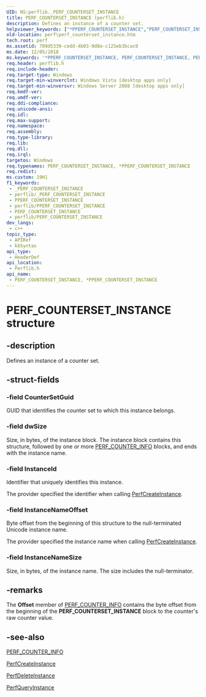 ```yaml
---
UID: NS:perflib._PERF_COUNTERSET_INSTANCE
title: PERF_COUNTERSET_INSTANCE (perflib.h)
description: Defines an instance of a counter set.
helpviewer_keywords: ["*PPERF_COUNTERSET_INSTANCE","PERF_COUNTERSET_INSTANCE","PERF_COUNTERSET_INSTANCE structure [Perf]","PERF_COUNTERSET_INSTANCE","*PPERF_COUNTERSET_INSTANCE","PERF_COUNTERSET_INSTANCE","*PPERF_COUNTERSET_INSTANCE structure [Perf]","base.perf_counterset_instance","perf.perf_counterset_instance","perflib/PERF_COUNTERSET_INSTANCE"]
old-location: perf\perf_counterset_instance.htm
tech.root: perf
ms.assetid: 709d5339-cedd-4b03-9d8e-c125eb3bcac0
ms.date: 12/05/2018
ms.keywords: '*PPERF_COUNTERSET_INSTANCE, PERF_COUNTERSET_INSTANCE, PERF_COUNTERSET_INSTANCE structure [Perf], PERF_COUNTERSET_INSTANCE,*PPERF_COUNTERSET_INSTANCE, PERF_COUNTERSET_INSTANCE,*PPERF_COUNTERSET_INSTANCE structure [Perf], base.perf_counterset_instance, perf.perf_counterset_instance, perflib/PERF_COUNTERSET_INSTANCE'
req.header: perflib.h
req.include-header: 
req.target-type: Windows
req.target-min-winverclnt: Windows Vista [desktop apps only]
req.target-min-winversvr: Windows Server 2008 [desktop apps only]
req.kmdf-ver: 
req.umdf-ver: 
req.ddi-compliance: 
req.unicode-ansi: 
req.idl: 
req.max-support: 
req.namespace: 
req.assembly: 
req.type-library: 
req.lib: 
req.dll: 
req.irql: 
targetos: Windows
req.typenames: PERF_COUNTERSET_INSTANCE, *PPERF_COUNTERSET_INSTANCE
req.redist: 
ms.custom: 19H1
f1_keywords:
 - _PERF_COUNTERSET_INSTANCE
 - perflib/_PERF_COUNTERSET_INSTANCE
 - PPERF_COUNTERSET_INSTANCE
 - perflib/PPERF_COUNTERSET_INSTANCE
 - PERF_COUNTERSET_INSTANCE
 - perflib/PERF_COUNTERSET_INSTANCE
dev_langs:
 - c++
topic_type:
 - APIRef
 - kbSyntax
api_type:
 - HeaderDef
api_location:
 - Perflib.h
api_name:
 - PERF_COUNTERSET_INSTANCE, *PPERF_COUNTERSET_INSTANCE
---
```


# PERF_COUNTERSET_INSTANCE structure


## -description

Defines an instance of a counter set.

## -struct-fields

### -field CounterSetGuid

GUID that identifies the counter set to which this instance belongs.

### -field dwSize

Size, in bytes, of the instance block. The instance block contains this structure, followed by one or more <a href="/windows/desktop/api/perflib/ns-perflib-perf_counter_info">PERF_COUNTER_INFO</a> blocks, and ends with the instance name.

### -field InstanceId

Identifier that uniquely identifies this instance. 

The provider specified the identifier when calling <a href="/windows/desktop/api/perflib/nf-perflib-perfcreateinstance">PerfCreateInstance</a>.

### -field InstanceNameOffset

Byte offset from the beginning of this structure to the null-terminated Unicode instance name.

The provider specified the instance name when calling <a href="/windows/desktop/api/perflib/nf-perflib-perfcreateinstance">PerfCreateInstance</a>.

### -field InstanceNameSize

Size, in bytes, of the instance name. The size includes the null-terminator.

## -remarks

The <b>Offset</b> member of  <a href="/windows/desktop/api/perflib/ns-perflib-perf_counter_info">PERF_COUNTER_INFO</a> contains the byte offset from the beginning of the <b>PERF_COUNTERSET_INSTANCE</b> block to the counter's raw counter value.

## -see-also

<a href="/windows/desktop/api/perflib/ns-perflib-perf_counter_info">PERF_COUNTER_INFO</a>



<a href="/windows/desktop/api/perflib/nf-perflib-perfcreateinstance">PerfCreateInstance</a>



<a href="/windows/desktop/api/perflib/nf-perflib-perfdeleteinstance">PerfDeleteInstance</a>



<a href="/windows/desktop/api/perflib/nf-perflib-perfqueryinstance">PerfQueryInstance</a>